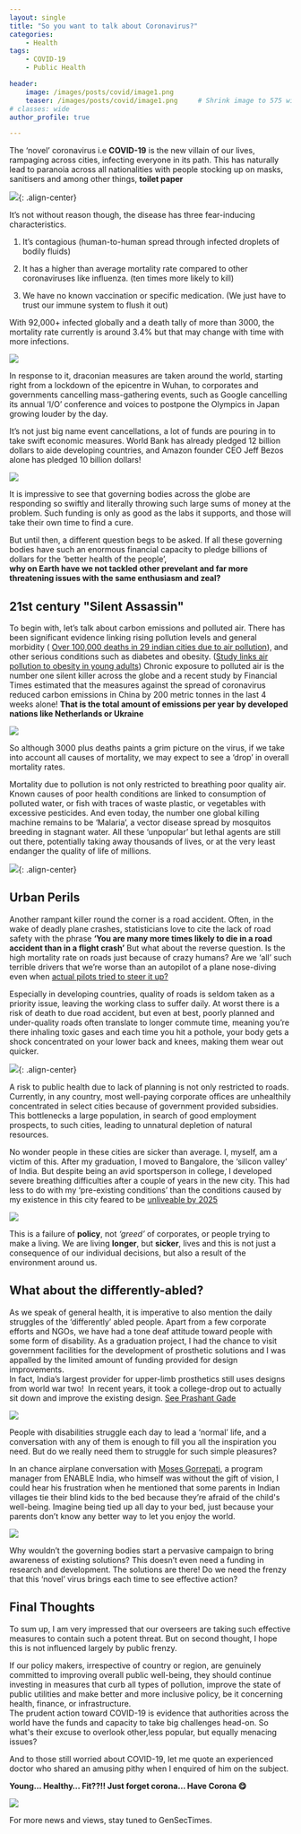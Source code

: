 ```yaml
---
layout: single
title: "So you want to talk about Coronavirus?"
categories:
    - Health
tags:
    - COVID-19
    - Public Health

header:
    image: /images/posts/covid/image1.png
    teaser: /images/posts/covid/image1.png     # Shrink image to 575 width
# classes: wide
author_profile: true

---
```



The ‘novel’ coronavirus i.e **COVID-19** is the new villain of our lives, rampaging across cities, infecting everyone in its path. This has naturally lead to paranoia across all nationalities with people stocking up on masks, sanitisers and among other things, **toilet paper**

![](/images/posts/covid/image12.jpeg){: .align-center}

It’s not without reason though, the disease has three fear-inducing characteristics.

1.  It’s contagious (human-to-human spread through infected droplets of bodily fluids)

2.  It has a higher than average mortality rate compared to other coronaviruses like influenza. (ten times more likely to kill)

3.  We have no known vaccination or specific medication. (We just have to trust our immune system to flush it out)

With 92,000+ infected globally and a death tally of more than 3000, the mortality rate currently is around 3.4% but that may change with time with more infections.

![](/images/posts/covid/image2.jpeg)

In response to it, draconian measures are taken around the world, starting right from a lockdown of the epicentre in Wuhan, to corporates and governments cancelling mass-gathering events, such as Google cancelling its annual ‘I/O’ conference and voices to postpone the Olympics in Japan growing louder by the day.

It’s not just big name event cancellations, a lot of funds are pouring in to take swift economic measures. World Bank has already pledged 12 billion dollars to aide developing countries, and Amazon founder CEO Jeff Bezos alone has pledged 10 billion dollars\! 

[![](/images/posts/covid/image3.png)](https://news.google.com/search?q=coronavirus%20money%20pledge&hl=en-IN&gl=IN&ceid=IN%3Aen)

It is impressive to see that governing bodies across the globe are responding so swiftly and literally throwing such large sums of money at the problem. Such funding is only as good as the labs it supports, and those will take their own time to find a cure.

But until then, a different question begs to be asked. If all these governing bodies have such an enormous financial capacity to pledge billions of dollars for the ‘better health of the people’,    
**why on Earth have we not tackled other prevelant and far more threatening issues with the same enthusiasm and zeal?**

## 21st century "Silent Assassin"
To begin with, let’s talk about carbon emissions and polluted air. There has been significant evidence linking rising pollution levels and general morbidity (
[Over 100,000 deaths in 29 indian cities due to air pollution](https://economictimes.indiatimes.com/news/politics-and-nation/over-1-lakh-deaths-in-29-cities-due-to-air-pollution-study/articleshow/74144139.cms)), and other serious conditions such as diabetes and obesity. ([Study links air pollution to obesity in young adults](https://airqualitynews.com/2019/11/01/air-pollution-linked-to-obesity-in-young-adults/)) Chronic exposure to polluted air is the number one silent killer across the globe and a recent study by Financial Times estimated that the measures against the spread of coronavirus reduced carbon emissions in China by 200 metric tonnes in the last 4 weeks alone\! **That is the total amount of emissions per year by developed nations like Netherlands or Ukraine**

![](/images/posts/covid/image4.jpeg)

So although 3000 plus deaths paints a grim picture on the virus, if we take into account all causes of mortality, we may expect to see a ‘drop’ in overall mortality rates.

Mortality due to pollution is not only restricted to breathing poor quality air. Known causes of poor health conditions are linked to consumption of polluted water, or fish with traces of waste plastic, or vegetables with excessive pesticides.
And even today, the number one global killing machine remains to be ‘Malaria’, a vector disease spread by mosquitos breeding in stagnant water. All these ‘unpopular’ but lethal agents are still out there, potentially taking away thousands of lives, or at the very least endanger the quality of life of millions. 

![](/images/posts/covid/image5.jpeg){: .align-center}


## Urban Perils

Another rampant killer round the corner is a road accident. Often, in the wake of deadly plane crashes, statisticians love to cite the lack of road safety with the phrase **‘You are many more times likely to die in a road accident than in a flight crash’**
But what about the reverse question. Is the high mortality rate on roads just because of crazy humans? Are we ‘all’ such terrible drivers that we’re worse than an autopilot of a plane nose-diving even when [actual pilots tried to steer it up?](https://globalnews.ca/news/5049364/boeing-737-max-8-autopilot-problem/)

Especially in developing countries, quality of roads is seldom taken as a priority issue, leaving the working class to suffer daily. At worst there is a risk of death to due road accident, but even at best, poorly planned and under-quality roads often translate to longer commute time, meaning you’re there inhaling toxic gases and each time you hit a pothole, your body gets a shock concentrated on your lower back and knees, making them wear out quicker.

![](/images/posts/covid/image6.jpeg){: .align-center}

A risk to public health due to lack of planning is not only restricted to roads.  
Currently, in any country, most well-paying corporate offices are unhealthily concentrated in select cities because of government provided subsidies. This bottlenecks a large population, in search of good employment prospects, to such cities, leading to unnatural depletion of natural resources.

No wonder people in these cities are sicker than average. I, myself, am a victim of this. After my graduation, I moved to Bangalore, the ‘silicon valley’ of India. But despite being an avid sportsperson in college, I developed severe breathing difficulties after a couple of years in the new city. This had less to do with my ‘pre-existing conditions’ than the conditions caused by my existence in this city feared to be [unliveable by 2025](https://www.theguardian.com/cities/2017/mar/01/burning-lakes-experts-fear-bangalore-uninhabitable-2025)

![](/images/posts/covid/image7.jpeg)

This is a failure of **policy**, not *‘greed’* of corporates, or people trying to make a living. 
We are living **longer**, but **sicker**, lives and this is not just a consequence of our individual decisions, but also a result of the environment around us. 

## What about the differently-abled?

As we speak of general health, it is imperative to also mention the daily struggles of the ‘differently’ abled people. Apart from a few corporate efforts and NGOs, we have had a tone deaf attitude toward people with some form of disability. As a graduation project, I had the chance to visit government facilities for the development of prosthetic solutions and I was appalled by the limited amount of funding provided for design improvements.   
In fact, India’s largest provider for upper-limb prosthetics still uses designs from world war two\! 
In recent years, it took a college-drop out to actually sit down and improve the existing design. [See Prashant Gade](https://www.linkedin.com/in/prashant-gade-88718457/?originalSubdomain=in)

![](/images/posts/covid/image8.jpeg)

People with disabilities struggle each day to lead a ‘normal’ life, and a conversation with any of them is enough to fill you all the inspiration you need. But do we really need them to struggle for such simple pleasures?  

In an chance airplane conversation with [Moses Gorrepati](https://www.linkedin.com/in/moses-gorrepati-30849172/?originalSubdomain=in), a program manager from ENABLE India, who himself was without the gift of vision, I could hear his frustration when he mentioned that some parents in Indian villages tie their blind kids to the bed because they’re afraid of the child's well-being. Imagine being tied up all day to your bed, just because your parents don’t know any better way to let you enjoy the world.

![](/images/posts/covid/image9.png)

Why wouldn’t the governing bodies start a pervasive campaign to bring awareness of existing solutions? This doesn’t even need a funding in research and development. The solutions are there\! Do we need the frenzy that this ‘novel’ virus brings each time to see effective action?

## Final Thoughts

To sum up, I am very impressed that our overseers are taking such effective measures to contain such a potent threat. But on second thought, I hope this is not influenced largely by public frenzy.

If our policy makers, irrespective of country or region, are genuinely committed to improving overall public well-being, they should continue investing in measures that curb all types of pollution, improve the state of public utilities and make better and more inclusive policy, be it concerning health, finance, or infrastructure.   
The prudent action toward COVID-19 is evidence that authorities across the world have the funds and capacity to take big challenges head-on. 
So what's their excuse to overlook other,less popular, but equally menacing issues?

And to those still worried about COVID-19, let me quote an experienced doctor who shared an amusing pithy when I enquired of him on the subject.

**Young… Healthy… Fit??\!\! Just forget corona… Have Corona 😋**

![](/images/posts/covid/image10.jpeg)

For more news and views, stay tuned to GenSecTimes.
